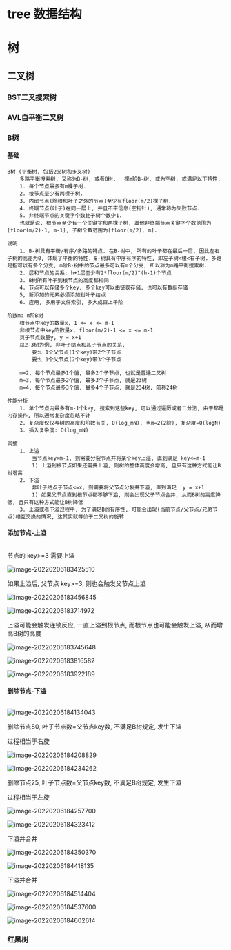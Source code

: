 # tree 数据结构

# 树

## 二叉树

### BST二叉搜索树

### AVL自平衡二叉树

### B树

#### 基础

```
B树 (平衡树, 包括2叉树和多叉树)
    多路平衡搜索树, 又称为B-树, 或者B树. 一棵m阶B-树, 或为空树, 或满足以下特性. 
    1. 每个节点最多有m棵子树. 
    2. 根节点至少有两棵子树. 
    3. 内部节点(除根和叶子之外的节点)至少有floor(m/2)棵子树. 
    4. 终端节点(叶子)在同一层上, 并且不带信息(空指针), 通常称为失败节点. 
    5. 非终端节点的关键字个数比子树个数少1. 
    也就是说, 根节点至少有一个关键字和两棵子树, 其他非终端节点关键字个数范围为[floor(m/2)-1, m-1], 子树个数范围为[floor(m/2), m]. 

说明:
    1. B-树具有平衡/有序/多路的特点. 在B-树中, 所有的叶子都在最后一层, 因此左右子树的高差为0, 体现了平衡的特性. B-树具有中序有序的特性, 即左子树<根<右子树. 多路是指可以有多个分支, m阶B-树中的节点最多可以有m个分支, 所以称为m路平衡搜索树. 
    2. 层和节点的关系: h+1层至少有2*floor(m/2)^(h-1)个节点
    3. B树所有叶子到根节点的高度都相同
    4. 节点可以存储多个key, 多个key可以由链表存储, 也可以有数组存储
    5, 新添加的元素必须添加到叶子结点
    6. 应用, 多用于文件索引, 多大成百上千阶

阶数m: m阶B树
    根节点中key的数量x, 1 <= x <= m-1
    非根节点中key的数量x, floor(m/2)-1 <= x <= m-1
    页子节点数量y, y = x+1
    以2-3树为例, 非叶子结点和其子节点的关系, 
        要么 1个父节点(1个key)带2个子节点
        要么 1个父节点(2个key)带3个子节点
        
    m=2, 每个节点最多1个值, 最多2个子节点, 也就是普通二叉树
    m=3, 每个节点最多2个值, 最多3个子节点, 就是23树
    m=4, 每个节点最多3个值, 最多4个子节点, 就是234树, 简称24树

性能分析
    1. 单个节点内最多有m-1个key, 搜索到这些key, 可以通过遍历或者二分法, 由于都是内存操作, 所以通常复杂度忽略不计
    2. 复杂度仅仅与树的高度和阶数有关, O(log_mN), 当m=2(2阶), 复杂度=O(logN)
    3. 插入复杂度: O(log_mN)

调整
    1. 上溢
        当节点key>m-1, 则需要分裂节点并将某个key上溢, 直到满足 key<=m-1
        1) 上溢到根节点如果还需要上溢, 则树的整体高度会增高, 且只有这种方式能让B树增高
    2. 下溢
        非叶子结点子节点<=x, 则需要将父节点分裂并下溢, 直到满足  y = x+1
        1) 如果父节点直到根节点都不够下溢, 则会出现父子节点合并, 从而B树的高度降低, 且只有这种方式能让B树降低
    3. 上溢或者下溢过程中, 为了满足B的有序性, 可能会出现(当前节点/父节点/兄弟节点)相互交换的情况, 这其实就等价于二叉树的旋转

```

#### 添加节点-上溢

```

```

节点的 key>=3 需要上溢

![image-20220206183425510](D:\workspace\project\idea-git\song\algorithm\doc\img\Btree-23-add02.png)

如果上溢后, 父节点 key>=3, 则也会触发父节点上溢

![image-20220206183456845](D:\workspace\project\idea-git\song\algorithm\doc\img\Btree-23-add03.png)

![image-20220206183714972](D:\workspace\project\idea-git\song\algorithm\doc\img\Btree-23-add04.png)

上溢可能会触发连锁反应, 一直上溢到根节点, 而根节点也可能会触发上溢, 从而增高B树的高度

![image-20220206183745648](D:\workspace\project\idea-git\song\algorithm\doc\img\Btree-23-add05.png)

![image-20220206183816582](D:\workspace\project\idea-git\song\algorithm\doc\img\Btree-23-add06.png)

![image-20220206183922189](D:\workspace\project\idea-git\song\algorithm\doc\img\Btree-23-add07.png)



#### 删除节点-下溢

```

```



![image-20220206184134043](D:\workspace\project\idea-git\song\algorithm\doc\img\Btree-23-del01.png)

删除节点80, 叶子节点数=父节点key数, 不满足B树规定, 发生下溢

过程相当于右旋

![image-20220206184208829](D:\workspace\project\idea-git\song\algorithm\doc\img\Btree-23-del-02.png)

![image-20220206184234262](D:\workspace\project\idea-git\song\algorithm\doc\img\Btree-23-del-03.png)

删除节点25, 叶子节点数=父节点key数, 不满足B树规定, 发生下溢

过程相当于左旋

![image-20220206184257700](D:\workspace\project\idea-git\song\algorithm\doc\img\Btree-23-del-04.png)

![image-20220206184323412](D:\workspace\project\idea-git\song\algorithm\doc\img\Btree-23-del-05.png)

下溢并合并

![image-20220206184350370](D:\workspace\project\idea-git\song\algorithm\doc\img\Btree-23-del-06.png)

![image-20220206184418135](D:\workspace\project\idea-git\song\algorithm\doc\img\Btree-23-del-07.png)

下溢并合并

![image-20220206184514404](D:\workspace\project\idea-git\song\algorithm\doc\img\Btree-23-del-08.png)

![image-20220206184537600](D:\workspace\project\idea-git\song\algorithm\doc\img\Btree-23-del-09.png)

![image-20220206184602614](D:\workspace\project\idea-git\song\algorithm\doc\img\Btree-23-del-10.png)

### 红黑树